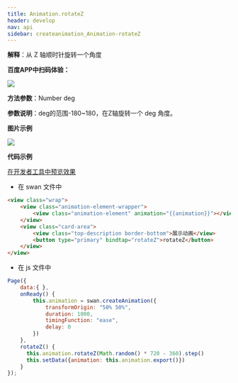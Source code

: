 ```yaml
---
title: Animation.rotateZ
header: develop
nav: api
sidebar: createanimation_Animation-rotateZ
---
```

 
 
**解释**：从 Z 轴顺时针旋转一个角度

**百度APP中扫码体验：**

<img src="https://b.bdstatic.com/miniapp/assets/images/doc_demo/rotateZ.png"  class="demo-qrcode-image" />

**方法参数**：Number deg

**参数说明**：deg的范围-180~180，在Z轴旋转一个 deg 角度。

**图片示例**

<div class="m-doc-custom-examples">
    <div class="m-doc-custom-examples-correct">
        <img src="https://b.bdstatic.com/miniapp/image/rotateZ.gif">
    </div>
    <div class="m-doc-custom-examples-correct">
        <img src=" ">
    </div>
    <div class="m-doc-custom-examples-correct">
        <img src=" ">
    </div>     
</div>

**代码示例**

<a href="swanide://fragment/bbb65118596a39f340f44947d884dbf01574214781024" title="在开发者工具中预览效果" target="_self">在开发者工具中预览效果</a>

* 在 swan 文件中

```html
<view class="wrap">
    <view class="animation-element-wrapper">
        <view class="animation-element" animation="{{animation}}"></view>
    </view>
    <view class="card-area">
        <view class="top-description border-bottom">展示动画</view>
        <button type="primary" bindtap="rotateZ">rotateZ</button>
    </view>
</view>
```
* 在 js 文件中

```js
Page({
    data:{ },
    onReady() {
        this.animation = swan.createAnimation({
            transformOrigin: "50% 50%",
            duration: 1000,
            timingFunction: "ease",
            delay: 0
        })
    },
    rotateZ() {
      this.animation.rotateZ(Math.random() * 720 - 360).step()
      this.setData({animation: this.animation.export()})
    }
});
```


